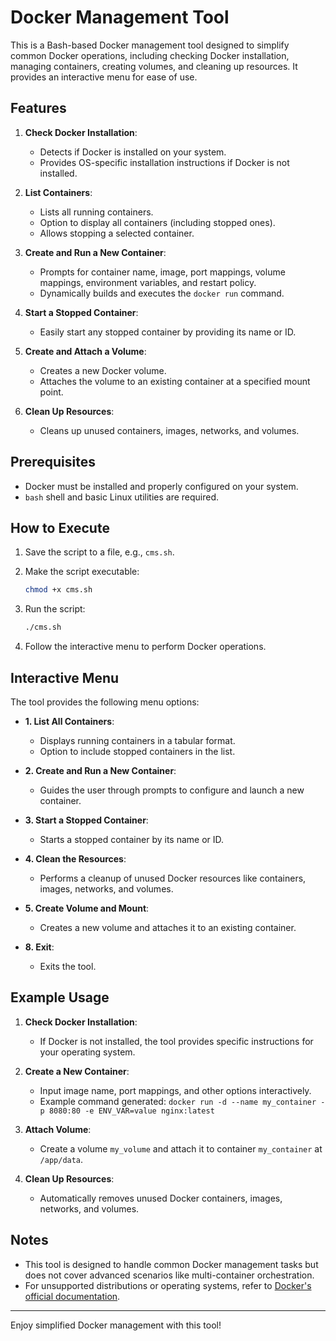 # Docker Management Tool

This is a Bash-based Docker management tool designed to simplify common Docker operations, including checking Docker installation, managing containers, creating volumes, and cleaning up resources. It provides an interactive menu for ease of use.

## Features

1. **Check Docker Installation**:
   - Detects if Docker is installed on your system.
   - Provides OS-specific installation instructions if Docker is not installed.

2. **List Containers**:
   - Lists all running containers.
   - Option to display all containers (including stopped ones).
   - Allows stopping a selected container.

3. **Create and Run a New Container**:
   - Prompts for container name, image, port mappings, volume mappings, environment variables, and restart policy.
   - Dynamically builds and executes the `docker run` command.

4. **Start a Stopped Container**:
   - Easily start any stopped container by providing its name or ID.

5. **Create and Attach a Volume**:
   - Creates a new Docker volume.
   - Attaches the volume to an existing container at a specified mount point.

6. **Clean Up Resources**:
   - Cleans up unused containers, images, networks, and volumes.

## Prerequisites

- Docker must be installed and properly configured on your system.
- `bash` shell and basic Linux utilities are required.

## How to Execute

1. Save the script to a file, e.g., `cms.sh`.
2. Make the script executable:

   ```bash
   chmod +x cms.sh
   ```

3. Run the script:

   ```bash
   ./cms.sh
   ```

4. Follow the interactive menu to perform Docker operations.

## Interactive Menu

The tool provides the following menu options:

- **1. List All Containers**:
  - Displays running containers in a tabular format.
  - Option to include stopped containers in the list.

- **2. Create and Run a New Container**:
  - Guides the user through prompts to configure and launch a new container.

- **3. Start a Stopped Container**:
  - Starts a stopped container by its name or ID.

- **4. Clean the Resources**:
  - Performs a cleanup of unused Docker resources like containers, images, networks, and volumes.

- **5. Create Volume and Mount**:
  - Creates a new volume and attaches it to an existing container.

- **8. Exit**:
  - Exits the tool.

## Example Usage

1. **Check Docker Installation**:
   - If Docker is not installed, the tool provides specific instructions for your operating system.

2. **Create a New Container**:
   - Input image name, port mappings, and other options interactively.
   - Example command generated: `docker run -d --name my_container -p 8080:80 -e ENV_VAR=value nginx:latest`

3. **Attach Volume**:
   - Create a volume `my_volume` and attach it to container `my_container` at `/app/data`.

4. **Clean Up Resources**:
   - Automatically removes unused Docker containers, images, networks, and volumes.

## Notes

- This tool is designed to handle common Docker management tasks but does not cover advanced scenarios like multi-container orchestration.
- For unsupported distributions or operating systems, refer to [Docker's official documentation](https://docs.docker.com/engine/install/).

---

Enjoy simplified Docker management with this tool!

